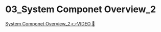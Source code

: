 # 03_System Componet Overview_2

[System Componet Overview_2 👉VIDEO &#128279;](https://alison.com/topic/learn/84186/topic-a-demo-2-system-component-part-2)
